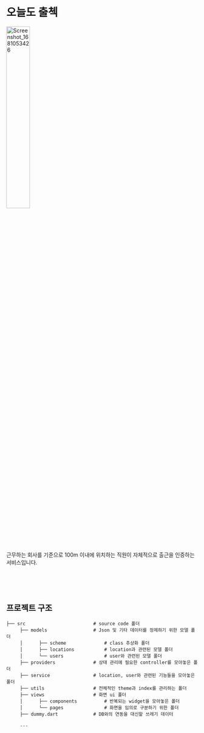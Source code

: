 # 오늘도 출첵

<img width = "35%" src="https://user-images.githubusercontent.com/95288868/230781220-9c9f6b59-8133-471a-9d6c-2907a7cbbeef.png" alt="Screenshot_1681053426"/>

 근무하는 회사를 기준으로 100m 이내에 위치하는 직원이 자체적으로 출근을 인증하는 서비스입니다.

<br/><br/><br/>

## 프로젝트 구조

```
├── src                    		# source code 폴더
     ├── models            		# Json 및 기타 데이터를 정제하기 위한 모델 폴더
     │		├── scheme				# class 추상화 폴더
     │		├── locations			# location과 관련된 모델 폴더
     │		└── users				# user와 관련된 모델 폴더
     ├── providers              # 상태 관리에 필요한 controller를 모아놓은 폴더
     ├── service               	# location, user와 관련된 기능들을 모아놓은 폴더
     ├── utils                  # 전체적인 theme과 index를 관리하는 폴더
     ├── views                  # 화면 ui 폴더
     │		├── components			# 반복되는 widget을 모아놓은 폴더
     │		└── pages				# 화면을 임의로 구분하기 위한 폴더
     ├── dummy.dart			 	# DB와의 연동을 대신할 쓰레기 데이터
     
     ...
```



